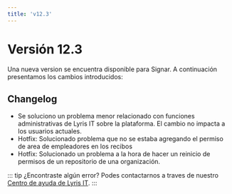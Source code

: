 ```yaml
---
title: 'v12.3'
---
```


# Versión 12.3

Una nueva version se encuentra disponible para Signar. A continuación presentamos los cambios introducidos:

## Changelog 

- Se soluciono un problema menor relacionado con funciones administrativas de Lyris IT sobre la plataforma. El cambio no impacta a los usuarios actuales.
- Hotfix: Solucionado problema que no se estaba agregando el permiso de area de empleadores en los recibos
- Hotfix: Solucionado un problema a la hora de hacer un reinicio de permisos de un repositorio de una organización.


::: tip ¿Encontraste algún error?
Podes contactarnos a traves de nuestro [Centro de ayuda de Lyris IT](https://soporte-lyris.atlassian.net/servicedesk/customer/portals).
:::